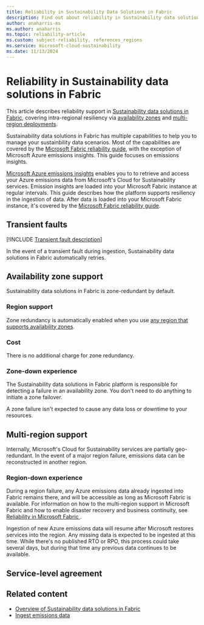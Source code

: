 ```yaml
---
title: Reliability in Sustainability Data Solutions in Fabric
description: Find out about reliability in Sustainability data solutions in Fabric, including availability zones and multi-region deployments.
author: anaharris-ms 
ms.author: anaharris
ms.topic: reliability-article
ms.custom: subject-reliability, references_regions
ms.service: microsoft-cloud-sustainability
ms.date: 11/13/2024
---
```


# Reliability in Sustainability data solutions in Fabric

This article describes reliability support in [Sustainability data solutions in Fabric](/industry/sustainability/sustainability-data-solutions-fabric/get-started-overview), covering intra-regional resiliency via [availability zones](#availability-zone-support) and [multi-region deployments](#multi-region-support).

Sustainability data solutions in Fabric has multiple capabilities to help you to manage your sustainbility data scenarios. Most of the capabilities are covered by the [Microsoft Fabric reliability guide](./reliability-fabric.md), with the exception of Microsoft Azure emissions insights. This guide focuses on emissions insights.

[Microsoft Azure emissions insights](/industry/sustainability/sustainability-data-solutions-fabric/azure-emissions-insights-overview) enables you to to retrieve and access your Azure emissions data from Microsoft's Cloud for Sustainability services. Emission insights are loaded into your Microsoft Fabric instance at regular intervals. This guide describes how the platform supports resiliency in the ingestion of data. After data is loaded into your Microsoft Fabric instance, it's covered by the [Microsoft Fabric reliability guide](./reliability-fabric.md).

## Transient faults

[!INCLUDE [Transient fault description](includes/reliability-transient-fault-description-include.md)]

In the event of a transient fault during ingestion, Sustainability data solutions in Fabric automatically retries.

## Availability zone support

Sustainability data solutions in Fabric is zone-redundant by default.

### Region support

Zone redundancy is automatically enabled when you use [any region that supports availability zones](./availability-zones-service-support.md#azure-regions-with-availability-zone-support).

### Cost

There is no additional charge for zone redundancy.

### Zone-down experience

The Sustainability data solutions in Fabric platform is responsible for detecting a failure in an availability zone. You don't need to do anything to initiate a zone failover.

A zone failure isn't expected to cause any data loss or downtime to your resources.

## Multi-region support

Internally, Microsoft's Cloud for Sustainability services are partially geo-redundant. In the event of a major region failure, emissions data can be reconstructed in another region.

### Region-down experience

During a region failure, any Azure emissions data already ingested into Fabric remains there, and will be accessible as long as Microsoft Fabric is available. For information on how to the multi-region support in Microsoft Fabric and how to enable disaster recovery and business continuity, see [Reliability in Microsoft Fabric ](./reliability-fabric.md).

Ingestion of new Azure emissions data will resume after Microsoft restores services into the region. Any missing data is expected to be ingested at this time. While there's no published RTO or RPO, this process could take several days, but during that time any previous data continues to be available.

## Service-level agreement

<!-- TODO Asked PG. Might also have a link to the Fabric SLA here? -->

## Related content

- [Overview of Sustainability data solutions in Fabric](/industry/sustainability/sustainability-data-solutions-fabric/get-started-overview)
- [Ingest emissions data](/industry/sustainability/sustainability-data-solutions-fabric/azure-emissions-insights-ingest)
